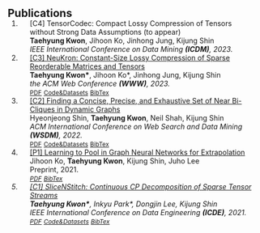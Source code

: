 <h2 id="publications" style="margin: 2px 0px -15px;">Publications</h2>

<div class="publications">
<ol class="bibliography">

<li>
<div class="pub-row">
  <div class="col-sm-9" style="position: relative;padding-right: 15px;padding-left: 20px;">
    <div class="title">[C4] TensorCodec: Compact Lossy Compression of Tensors without Strong Data Assumptions (to appear)</div>
    <div class="author"> <strong>Taehyung Kwon</strong>, Jihoon Ko, Jinhong Jung, Kijung Shin</div>
    <div class="periodical"><em>IEEE International Conference on Data Mining <strong>(ICDM)</strong>, 2023.</em></div>    
  </div>
</div>
</li>

<li>
<div class="pub-row">
  <div class="col-sm-9" style="position: relative;padding-right: 15px;padding-left: 20px;">
    <div class="title"><a href="https://dl.acm.org/doi/pdf/10.1145/3543507.3583226"> [C3] NeuKron: Constant-Size Lossy Compression of Sparse
Reorderable Matrices and Tensors</a></div>
    <div class="author"> <strong>Taehyung Kwon*</strong>, Jihoon Ko*, Jinhong Jung, Kijung Shin</div>
    <div class="periodical"><em>the ACM Web Conference <strong>(WWW)</strong>, 2023.</em></div>
    <div class="links">
      <a href="https://dl.acm.org/doi/pdf/10.1145/3543507.3583226" class="btn btn-sm z-depth-0" role="button" target="_blank" style="font-size:12px;">PDF</a>
      <a href="https://github.com/kbrother/NeuKron" class="btn btn-sm z-depth-0" role="button" target="_blank" style="font-size:12px;">Code&Datasets</a>
      <a href="https://scholar.googleusercontent.com/scholar.bib?q=info:qRfD4QztBjcJ:scholar.google.com/&output=citation&scisdr=ClE5LSUsEM35wniRiKU:AFWwaeYAAAAAZPWXkKVDZW_gDP81l9imvIGbVw4&scisig=AFWwaeYAAAAAZPWXkDpJKNY7_WXDnXDHlvHWVF4&scisf=4&ct=citation&cd=-1&hl=en" class="btn btn-sm z-depth-0" role="button" target="_blank" style="font-size:12px;">BibTex</a>    
    </div>
  </div>
</div>
</li>
  
<li>
<div class="pub-row">
  <div class="col-sm-9" style="position: relative;padding-right: 15px;padding-left: 20px;">
    <div class="title"><a href="https://dl.acm.org/doi/pdf/10.1145/3488560.3498390">[C2] Finding a Concise, Precise, and Exhaustive Set of Near
Bi-Cliques in Dynamic Graphs</a></div>
    <div class="author"> Hyeonjeong Shin, <strong>Taehyung Kwon</strong>, Neil Shah, Kijung Shin</div>
    <div class="periodical"><em>ACM International Conference on Web Search and Data Mining <strong>(WSDM)</strong>, 2022.</em></div>
    <div class="links">
      <a href="https://dl.acm.org/doi/pdf/10.1145/3488560.3498390" class="btn btn-sm z-depth-0" role="button" target="_blank" style="font-size:12px;">PDF</a>
      <a href="https://github.com/hyeonjeong1/cutnpeel" class="btn btn-sm z-depth-0" role="button" target="_blank" style="font-size:12px;">Code&Datasets</a>
      <a href="https://scholar.googleusercontent.com/scholar.bib?q=info:uXts7zYbkOMJ:scholar.google.com/&output=citation&scisdr=ClE5LSUsEM35wniI0kE:AFWwaeYAAAAAZPWOykE2nXAx3wq1oOeAu4xruYw&scisig=AFWwaeYAAAAAZPWOyvBTYc0Ia9b5-LTDd2zarl0&scisf=4&ct=citation&cd=-1&hl=en" class="btn btn-sm z-depth-0" role="button" target="_blank" style="font-size:12px;">BibTex</a>    
    </div>
  </div>
</div>
</li>

<li>
<div class="pub-row">
  <div class="col-sm-9" style="position: relative;padding-right: 15px;padding-left: 20px;">
    <div class="title"><a href="https://arxiv.org/pdf/2106.06210.pdf">[P1] Learning to Pool in Graph Neural Networks for Extrapolation</a></div>
    <div class="author"> Jihoon Ko, <strong>Taehyung Kwon</strong>, Kijung Shin, Juho Lee</div>
    <div class="periodical"></em>Preprint, 2021.<em></div>
    <div class="links">
      <a href="https://arxiv.org/pdf/2106.06210.pdf" class="btn btn-sm z-depth-0" role="button" target="_blank" style="font-size:12px;">PDF</a>
      <a href="https://scholar.googleusercontent.com/scholar.bib?q=info:v0enUf-wA1IJ:scholar.google.com/&output=citation&scisdr=ClE5LSUsEM35wniQqCo:AFWwaeYAAAAAZPWWsCoFqfJQwjwQBriWxdm2Hk8&scisig=AFWwaeYAAAAAZPWWsHbrwk6qkpUEAVHxVjuVBI0&scisf=4&ct=citation&cd=-1&hl=en" class="btn btn-sm z-depth-0" role="button" target="_blank" style="font-size:12px;">BibTex</a>    
    </div>
  </div>
</div>
</li>

<li>
<div class="pub-row">
  <!--
  <div class="col-sm-3 abbr" style="position: relative;padding-right: 15px;padding-left: 15px;">
    <img src="assets/img/teaser_example.png" class="teaser img-fluid z-depth-1">
    <abbr class="badge">CVPR</abbr>
  </div>
  -->
  
  <div class="col-sm-9" style="position: relative;padding-right: 15px;padding-left: 20px;">
    <div class="title"><a href="https://ieeexplore.ieee.org/stamp/stamp.jsp?arnumber=9458693">[C1] SliceNStitch: Continuous CP Decomposition of
Sparse Tensor Streams</a></div>
    <div class="author"><strong>Taehyung Kwon*</strong>, Inkyu Park*, Dongjin Lee, Kijung Shin</div>
    <div class="periodical"><em>IEEE International Conference on Data Engineering <strong>(ICDE)</strong>, 2021.</em></div>
    <div class="links">
      <a href="https://ieeexplore.ieee.org/stamp/stamp.jsp?arnumber=9458693" class="btn btn-sm z-depth-0" role="button" target="_blank" style="font-size:12px;">PDF</a>
      <a href="https://github.com/DMLab-Tensor/SliceNStitch" class="btn btn-sm z-depth-0" role="button" target="_blank" style="font-size:12px;">Code&Datasets</a>
      <!-- <a href="https://class-il.mpi-inf.mpg.de/mnemonics/" class="btn btn-sm z-depth-0" role="button" target="_blank" style="font-size:12px;">Project Page</a>  -->
      <a href="https://scholar.googleusercontent.com/scholar.bib?q=info:V2Gmx7RzrGEJ:scholar.google.com/&output=citation&scisdr=ClE5LSUsEM35wniMRto:AFWwaeYAAAAAZPWKXtpEEckmE1FAEpPkgG5hmdA&scisig=AFWwaeYAAAAAZPWKXslcd0OSt82majeoD1tLWNw&scisf=4&ct=citation&cd=-1&hl=en" class="btn btn-sm z-depth-0" role="button" target="_blank" style="font-size:12px;">BibTex</a>
      <!-- <strong><i style="color:#e74d3c">Oral Presentation</i></strong> -->      
    </div>
  </div>
</div>
</li>
<br>

</ol>
</div>
